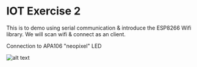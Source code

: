 # IOT Exercise 2

This is to demo using serial communication & introduce the ESP8266 Wifi library.  We will scan wifi & connect as an client.

Connection to APA106 "neopixel" LED

![alt text](../FUBAR_ESP8266_IOT_Example_2/ESP_LED_bb.jpg)

